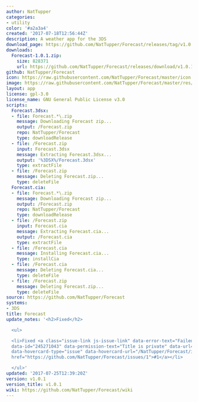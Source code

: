 ```yaml
---
author: NatTupper
categories:
- utility
color: '#a2a3a4'
created: '2017-07-18T12:56:44Z'
description: A weather app for the 3DS
download_page: https://github.com/NatTupper/Forecast/releases/tag/v1.0.1
downloads:
  Forecast-1.0.1.zip:
    size: 828371
    url: https://github.com/NatTupper/Forecast/releases/download/v1.0.1/Forecast-1.0.1.zip
github: NatTupper/Forecast
icon: https://raw.githubusercontent.com/NatTupper/Forecast/master/icon.png
image: https://raw.githubusercontent.com/NatTupper/Forecast/master/res/banner%20icon.png
layout: app
license: gpl-3.0
license_name: GNU General Public License v3.0
scripts:
  Forecast.3dsx:
  - file: Forecast.*\.zip
    message: Downloading Forecast zip...
    output: /Forecast.zip
    repo: NatTupper/Forecast
    type: downloadRelease
  - file: /Forecast.zip
    input: Forecast.3dsx
    message: Extracting Forecast.3dsx...
    output: '%3DSX%/Forecast.3dsx'
    type: extractFile
  - file: /Forecast.zip
    message: Deleting Forecast.zip...
    type: deleteFile
  Forecast.cia:
  - file: Forecast.*\.zip
    message: Downloading Forecast zip...
    output: /Forecast.zip
    repo: NatTupper/Forecast
    type: downloadRelease
  - file: /Forecast.zip
    input: Forecast.cia
    message: Extracting Forecast.cia...
    output: /Forecast.cia
    type: extractFile
  - file: /Forecast.cia
    message: Installing Forecast.cia...
    type: installCia
  - file: /Forecast.cia
    message: Deleting Forecast.cia...
    type: deleteFile
  - file: /Forecast.zip
    message: Deleting Forecast.zip...
    type: deleteFile
source: https://github.com/NatTupper/Forecast
systems:
- 3DS
title: Forecast
update_notes: '<h2>Fixed</h2>

  <ul>

  <li>Fixed <a class="issue-link js-issue-link" data-error-text="Failed to load title"
  data-id="245271043" data-permission-text="Title is private" data-url="https://github.com/NatTupper/Forecast/issues/1"
  data-hovercard-type="issue" data-hovercard-url="/NatTupper/Forecast/issues/1/hovercard"
  href="https://github.com/NatTupper/Forecast/issues/1">#1</a></li>

  </ul>'
updated: '2017-07-25T12:39:20Z'
version: v1.0.1
version_title: v1.0.1
wiki: https://github.com/NatTupper/Forecast/wiki
---
```

